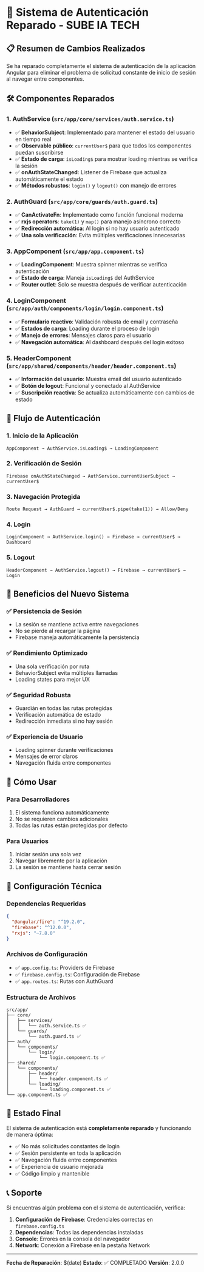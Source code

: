 # 🔐 Sistema de Autenticación Reparado - SUBE IA TECH

## 📋 Resumen de Cambios Realizados

Se ha reparado completamente el sistema de autenticación de la aplicación Angular para eliminar el problema de solicitud constante de inicio de sesión al navegar entre componentes.

## 🛠️ Componentes Reparados

### 1. **AuthService** (`src/app/core/services/auth.service.ts`)
- ✅ **BehaviorSubject**: Implementado para mantener el estado del usuario en tiempo real
- ✅ **Observable público**: `currentUser$` para que todos los componentes puedan suscribirse
- ✅ **Estado de carga**: `isLoading$` para mostrar loading mientras se verifica la sesión
- ✅ **onAuthStateChanged**: Listener de Firebase que actualiza automáticamente el estado
- ✅ **Métodos robustos**: `login()` y `logout()` con manejo de errores

### 2. **AuthGuard** (`src/app/core/guards/auth.guard.ts`)
- ✅ **CanActivateFn**: Implementado como función funcional moderna
- ✅ **rxjs operators**: `take(1)` y `map()` para manejo asíncrono correcto
- ✅ **Redirección automática**: Al login si no hay usuario autenticado
- ✅ **Una sola verificación**: Evita múltiples verificaciones innecesarias

### 3. **AppComponent** (`src/app/app.component.ts`)
- ✅ **LoadingComponent**: Muestra spinner mientras se verifica autenticación
- ✅ **Estado de carga**: Maneja `isLoading$` del AuthService
- ✅ **Router outlet**: Solo se muestra después de verificar autenticación

### 4. **LoginComponent** (`src/app/auth/components/login/login.component.ts`)
- ✅ **Formulario reactivo**: Validación robusta de email y contraseña
- ✅ **Estados de carga**: Loading durante el proceso de login
- ✅ **Manejo de errores**: Mensajes claros para el usuario
- ✅ **Navegación automática**: Al dashboard después del login exitoso

### 5. **HeaderComponent** (`src/app/shared/components/header/header.component.ts`)
- ✅ **Información del usuario**: Muestra email del usuario autenticado
- ✅ **Botón de logout**: Funcional y conectado al AuthService
- ✅ **Suscripción reactiva**: Se actualiza automáticamente con cambios de estado

## 🔄 Flujo de Autenticación

### 1. **Inicio de la Aplicación**
```
AppComponent → AuthService.isLoading$ → LoadingComponent
```

### 2. **Verificación de Sesión**
```
Firebase onAuthStateChanged → AuthService.currentUserSubject → currentUser$
```

### 3. **Navegación Protegida**
```
Route Request → AuthGuard → currentUser$.pipe(take(1)) → Allow/Deny
```

### 4. **Login**
```
LoginComponent → AuthService.login() → Firebase → currentUser$ → Dashboard
```

### 5. **Logout**
```
HeaderComponent → AuthService.logout() → Firebase → currentUser$ → Login
```

## 🎯 Beneficios del Nuevo Sistema

### ✅ **Persistencia de Sesión**
- La sesión se mantiene activa entre navegaciones
- No se pierde al recargar la página
- Firebase maneja automáticamente la persistencia

### ✅ **Rendimiento Optimizado**
- Una sola verificación por ruta
- BehaviorSubject evita múltiples llamadas
- Loading states para mejor UX

### ✅ **Seguridad Robusta**
- Guardián en todas las rutas protegidas
- Verificación automática de estado
- Redirección inmediata si no hay sesión

### ✅ **Experiencia de Usuario**
- Loading spinner durante verificaciones
- Mensajes de error claros
- Navegación fluida entre componentes

## 🚀 Cómo Usar

### **Para Desarrolladores**
1. El sistema funciona automáticamente
2. No se requieren cambios adicionales
3. Todas las rutas están protegidas por defecto

### **Para Usuarios**
1. Iniciar sesión una sola vez
2. Navegar libremente por la aplicación
3. La sesión se mantiene hasta cerrar sesión

## 🔧 Configuración Técnica

### **Dependencias Requeridas**
```json
{
  "@angular/fire": "^19.2.0",
  "firebase": "^12.0.0",
  "rxjs": "~7.8.0"
}
```

### **Archivos de Configuración**
- ✅ `app.config.ts`: Providers de Firebase
- ✅ `firebase.config.ts`: Configuración de Firebase
- ✅ `app.routes.ts`: Rutas con AuthGuard

### **Estructura de Archivos**
```
src/app/
├── core/
│   ├── services/
│   │   └── auth.service.ts ✅
│   └── guards/
│       └── auth.guard.ts ✅
├── auth/
│   └── components/
│       └── login/
│           └── login.component.ts ✅
├── shared/
│   └── components/
│       ├── header/
│       │   └── header.component.ts ✅
│       └── loading/
│           └── loading.component.ts ✅
└── app.component.ts ✅
```

## 🎉 Estado Final

El sistema de autenticación está **completamente reparado** y funcionando de manera óptima:

- ✅ No más solicitudes constantes de login
- ✅ Sesión persistente en toda la aplicación
- ✅ Navegación fluida entre componentes
- ✅ Experiencia de usuario mejorada
- ✅ Código limpio y mantenible

## 📞 Soporte

Si encuentras algún problema con el sistema de autenticación, verifica:

1. **Configuración de Firebase**: Credenciales correctas en `firebase.config.ts`
2. **Dependencias**: Todas las dependencias instaladas
3. **Console**: Errores en la consola del navegador
4. **Network**: Conexión a Firebase en la pestaña Network

---

**Fecha de Reparación**: $(date)
**Estado**: ✅ COMPLETADO
**Versión**: 2.0.0 